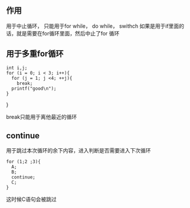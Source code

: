 ## 作用
用于中止循环， 只能用于for while， do while， swithch
如果是用于if里面的话，就是需要在for循环里面，然后中止了for 循环

## 用于多重for循环

    int i,j;
    for (i = 0; i < 3; i++){
      for (j = 1; j <4; ++j){
        break;
      printf("good\n");
    }
  }

break只能用于离他最近的循环

## continue
用于跳过本次循环的余下内容，进入判断是否需要进入下次循环

    for (1;2 ;3){
      A;
      B;
      continue;
      C;
    }
    
这时候C语句会被跳过
